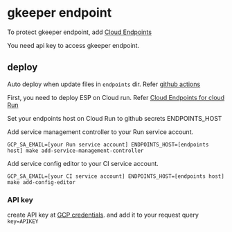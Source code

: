 # gkeeper endpoint

To protect gkeeper endpoint,
add [Cloud Endpoints](https://cloud.google.com/endpoints/docs/openapi/get-started-cloud-run?hl=ja)

You need api key to access gkeeper endpoint.

## deploy

Auto deploy when update files in `endpoints` dir.
Refer [github actions](../.github/workflows/endpoints.yml)

First, you need to deploy ESP on Cloud run.
Refer [Cloud Endpoints for cloud Run](https://cloud.google.com/endpoints/docs/openapi/get-started-cloud-run?hl=ja)

Set your endpoints host on Cloud Run to github secrets ENDPOINTS_HOST

Add service management controller to your Run service account.

`GCP_SA_EMAIL=[your Run service account] ENDPOINTS_HOST=[endpoints host] make add-service-management-controller`

Add service config editor to your CI service account.

`GCP_SA_EMAIL=[your CI service account] ENDPOINTS_HOST=[endpoints host] make add-config-editor`

### API key

create API key at [GCP credentials](https://console.cloud.google.com/apis/credentials?hl=ja&project=tktkc-243513).
and add it to your request query `key=APIKEY`
